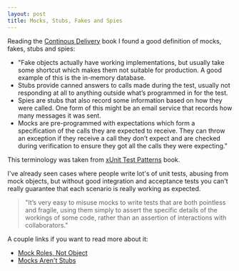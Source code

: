 ```yaml
---
layout: post
title: Mocks, Stubs, Fakes and Spies
---
```


Reading the <a href="http://continuousdelivery.com/">Continous Delivery</a> book I found a good definition of mocks, fakes, stubs and spies:

- "Fake objects actually have working implementations, but usually take some shortcut which makes them not suitable for production. A good example of this is the in-memory database.
- Stubs provide canned answers to calls made during the test, usually not responding at all to anything outside what’s programmed in for the test.
- Spies are stubs that also record some information based on how they were called. One form of this might be an email service that records how many messages it was sent.
- Mocks are pre-programmed with expectations which form a specification of the calls they are expected to receive. They can throw an exception if they receive a call they don’t expect and are checked during verification to ensure they got all the calls they were expecting."

This terminology was taken from <a href="http://www.amazon.com/xUnit-Test-Patterns-Refactoring-Code/dp/0131495054">xUnit Test Patterns</a> book.

I've already seen cases where people write lot's of unit tests, abusing from mock objects, but without good integration and acceptance tests you can't really guarantee that each scenario is really working as expected.

>"It’s very easy to misuse mocks to write tests that are both pointless and fragile, using them simply to assert the specific details of the workings of some code, rather than an assertion of interactions with collaborators."

A couple links if you want to read more about it:

- <a href="http://www.jmock.org/oopsla2004.pdf">Mock Roles, Not Object</a>
- <a href="http://martinfowler.com/articles/mocksArentStubs.html">Mocks Aren't Stubs</a>

